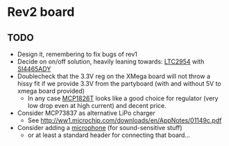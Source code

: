 # Rev2 board

## TODO

  * Design it, remembering to fix bugs of rev1
  * Decide on on/off solution, heavily leaning towards: [LTC2954](http://www.digikey.fi/product-detail/en/LTC2954CTS8-2%23TRMPBF/LTC2954CTS8-2%23TRMPBFCT-ND/1232682) with [SI4465ADY](http://www.digikey.fi/product-detail/en/SI4465ADY-T1-E3/SI4465ADY-T1-E3CT-ND/1656942)
  * Doublecheck that the 3.3V reg on the XMega board will not throw a hissy fit if  we provide 3.3V from the partyboard (with and without 5V to xmega board provided)
    * In any case [MCP1826T](http://www.digikey.fi/product-detail/en/MCP1826T-3302E%2FDC/MCP1826T-3302E%2FDCCT-ND/1776943) looks like a good choice for regulator (very low drop even at high current) and decent price.
  * Consider MCP73837 as alternative LiPo charger
    * See http://ww1.microchip.com/downloads/en/AppNotes/01149c.pdf
  * Consider adding a [microphone](../micamp/) (for sound-sensitive stuff)
    * or at least a standard header for connecting that board...
